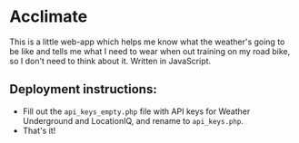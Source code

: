 # Acclimate

This is a little web-app which helps me know what the weather's going to be like and tells me what I need to wear when out training on my road bike, so I don't need to think about it. Written in JavaScript.

## Deployment instructions:

- Fill out the `api_keys_empty.php` file with API keys for Weather Underground and LocationIQ, and rename to `api_keys.php`.
- That's it!

